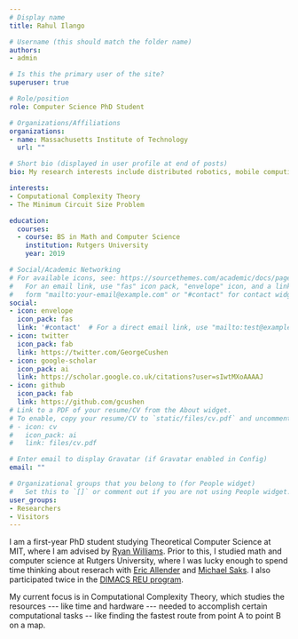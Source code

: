 ```yaml
---
# Display name
title: Rahul Ilango

# Username (this should match the folder name)
authors:
- admin

# Is this the primary user of the site?
superuser: true

# Role/position
role: Computer Science PhD Student

# Organizations/Affiliations
organizations:
- name: Massachusetts Institute of Technology
  url: ""

# Short bio (displayed in user profile at end of posts)
bio: My research interests include distributed robotics, mobile computing and programmable matter.

interests:
- Computational Complexity Theory
- The Minimum Circuit Size Problem

education:
  courses:
  - course: BS in Math and Computer Science
    institution: Rutgers University
    year: 2019

# Social/Academic Networking
# For available icons, see: https://sourcethemes.com/academic/docs/page-builder/#icons
#   For an email link, use "fas" icon pack, "envelope" icon, and a link in the
#   form "mailto:your-email@example.com" or "#contact" for contact widget.
social:
- icon: envelope
  icon_pack: fas
  link: '#contact'  # For a direct email link, use "mailto:test@example.org".
- icon: twitter
  icon_pack: fab
  link: https://twitter.com/GeorgeCushen
- icon: google-scholar
  icon_pack: ai
  link: https://scholar.google.co.uk/citations?user=sIwtMXoAAAAJ
- icon: github
  icon_pack: fab
  link: https://github.com/gcushen
# Link to a PDF of your resume/CV from the About widget.
# To enable, copy your resume/CV to `static/files/cv.pdf` and uncomment the lines below.
# - icon: cv
#   icon_pack: ai
#   link: files/cv.pdf

# Enter email to display Gravatar (if Gravatar enabled in Config)
email: ""

# Organizational groups that you belong to (for People widget)
#   Set this to `[]` or comment out if you are not using People widget.
user_groups:
- Researchers
- Visitors
---
```


I am a first-year PhD student studying Theoretical Computer Science at MIT, where I am advised by [Ryan Williams](https://people.csail.mit.edu/rrw/). Prior to this, I studied math and computer science at Rutgers University, where I was lucky enough to spend time thinking about reserach with [Eric Allender](https://www.cs.rutgers.edu/~allender/) and [Michael Saks](https://sites.math.rutgers.edu/~saks/). I also participated twice in the [DIMACS REU program](https://reu.dimacs.rutgers.edu/).

My current focus is in Computational Complexity Theory, which studies the resources --- like time and hardware --- needed to accomplish certain computational tasks -- like finding the fastest route from point A to point B on a map.

